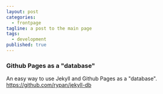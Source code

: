 ```yaml
---
layout: post
categories: 
  - frontpage
tagline: a post to the main page
tags:
  - development
published: true
---
```


### Github Pages as a "database"
An easy way to use Jekyll and Github Pages as a "database".
https://github.com/rypan/jekyll-db
